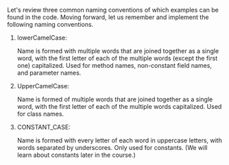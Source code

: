 Let's review three common naming conventions of which examples can be found in the code. Moving forward, let us remember and implement the following naming conventions.

1. lowerCamelCase:<br>

     Name is formed with multiple words that are joined together as a single word, with the first letter of each of the multiple words (except the first one) capitalized. Used for method names, non-constant field names, and parameter names.

2. UpperCamelCase:<br>

     Name is formed of multiple words that are joined together as a single word, with the first letter of each of the multiple words capitalized. Used for class names.

3. CONSTANT\_CASE:<br>

     Name is formed with every letter of each word in uppercase letters, with words separated by underscores. Only used for constants. (We will learn about constants later in the course.)

